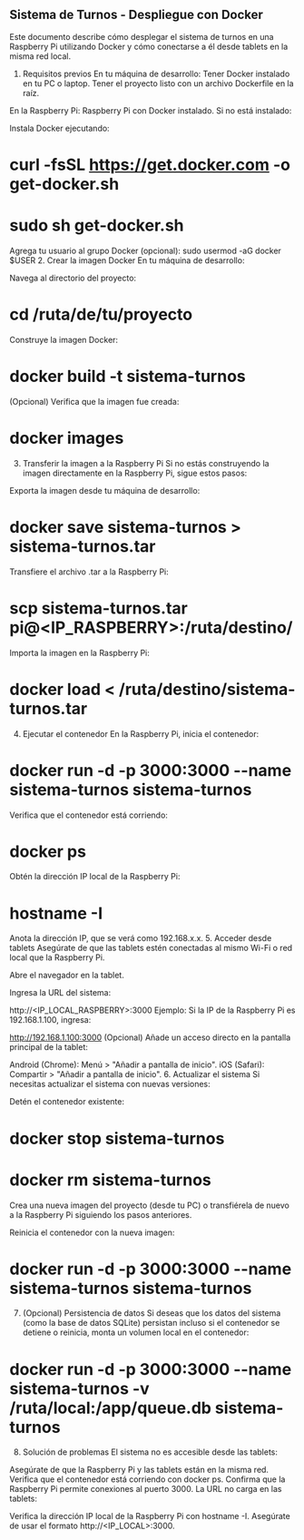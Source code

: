 ## Sistema de Turnos - Despliegue con Docker

Este documento describe cómo desplegar el sistema de turnos en una Raspberry Pi utilizando Docker y cómo conectarse a él desde tablets en la misma red local.

1. Requisitos previos
En tu máquina de desarrollo:
Tener Docker instalado en tu PC o laptop.
Tener el proyecto listo con un archivo Dockerfile en la raíz.

En la Raspberry Pi:
Raspberry Pi con Docker instalado. Si no está instalado:

Instala Docker ejecutando:

# curl -fsSL <https://get.docker.com> -o get-docker.sh

# sudo sh get-docker.sh

Agrega tu usuario al grupo Docker (opcional):
sudo usermod -aG docker $USER
2. Crear la imagen Docker
En tu máquina de desarrollo:

Navega al directorio del proyecto:

# cd /ruta/de/tu/proyecto

Construye la imagen Docker:

# docker build -t sistema-turnos

(Opcional) Verifica que la imagen fue creada:

# docker images

3. Transferir la imagen a la Raspberry Pi
Si no estás construyendo la imagen directamente en la Raspberry Pi, sigue estos pasos:

Exporta la imagen desde tu máquina de desarrollo:

# docker save sistema-turnos > sistema-turnos.tar

Transfiere el archivo .tar a la Raspberry Pi:

# scp sistema-turnos.tar pi@<IP_RASPBERRY>:/ruta/destino/

Importa la imagen en la Raspberry Pi:

# docker load < /ruta/destino/sistema-turnos.tar

4. Ejecutar el contenedor
En la Raspberry Pi, inicia el contenedor:

# docker run -d -p 3000:3000 --name sistema-turnos sistema-turnos

Verifica que el contenedor está corriendo:

# docker ps

Obtén la dirección IP local de la Raspberry Pi:

# hostname -I

Anota la dirección IP, que se verá como 192.168.x.x.
5. Acceder desde tablets
Asegúrate de que las tablets estén conectadas al mismo Wi-Fi o red local que la Raspberry Pi.

Abre el navegador en la tablet.

Ingresa la URL del sistema:

http://<IP_LOCAL_RASPBERRY>:3000
Ejemplo: Si la IP de la Raspberry Pi es 192.168.1.100, ingresa:

<http://192.168.1.100:3000>
(Opcional) Añade un acceso directo en la pantalla principal de la tablet:

Android (Chrome): Menú > "Añadir a pantalla de inicio".
iOS (Safari): Compartir > "Añadir a pantalla de inicio".
6. Actualizar el sistema
Si necesitas actualizar el sistema con nuevas versiones:

Detén el contenedor existente:

# docker stop sistema-turnos

# docker rm sistema-turnos

Crea una nueva imagen del proyecto (desde tu PC) o transfiérela de nuevo a la Raspberry Pi siguiendo los pasos anteriores.

Reinicia el contenedor con la nueva imagen:

# docker run -d -p 3000:3000 --name sistema-turnos sistema-turnos

7. (Opcional) Persistencia de datos
Si deseas que los datos del sistema (como la base de datos SQLite) persistan incluso si el contenedor se detiene o reinicia, monta un volumen local en el contenedor:

# docker run -d -p 3000:3000 --name sistema-turnos -v /ruta/local:/app/queue.db sistema-turnos

8. Solución de problemas
El sistema no es accesible desde las tablets:

Asegúrate de que la Raspberry Pi y las tablets están en la misma red.
Verifica que el contenedor está corriendo con docker ps.
Confirma que la Raspberry Pi permite conexiones al puerto 3000.
La URL no carga en las tablets:

Verifica la dirección IP local de la Raspberry Pi con hostname -I.
Asegúrate de usar el formato http://<IP_LOCAL>:3000.
